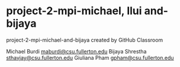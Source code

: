 # project-2-mpi-michael, Ilui and-bijaya
project-2-mpi-michael-and-bijaya created by GitHub Classroom


Michael Burdi   maburdi@csu.fullerton.edu
Bijaya Shrestha sthavjay@csu.fullerton.edu
Giuliana Pham   gpham@csu.fullerton.edu
